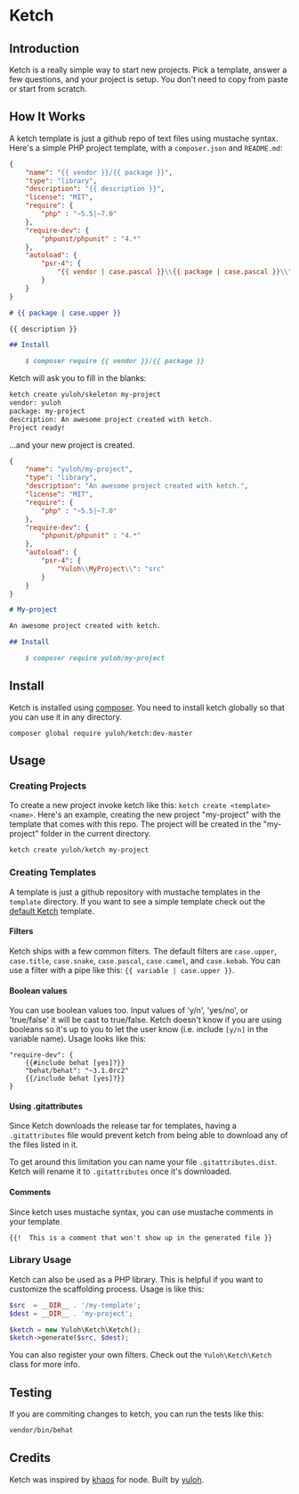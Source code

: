 # Ketch

## Introduction

Ketch is a really simple way to start new projects.  Pick a template, answer a few questions, and your project is setup.  You don't need to copy from paste or start from scratch.

## How It Works

A ketch template is just a github repo of text files using mustache syntax.  Here's a simple PHP project template, with a `composer.json` and `README.md`:

```json
{
    "name": "{{ vendor }}/{{ package }}",
    "type": "library",
    "description": "{{ description }}",
    "license": "MIT",
    "require": {
        "php" : "~5.5|~7.0"
    },
    "require-dev": {
        "phpunit/phpunit" : "4.*"
    },
    "autoload": {
        "psr-4": {
            "{{ vendor | case.pascal }}\\{{ package | case.pascal }}\\": "src"
        }
    }
}
```

```markdown
# {{ package | case.upper }}

{{ description }}

## Install

    $ composer require {{ vendor }}/{{ package }}
```

Ketch will ask you to fill in the blanks:

```bash
ketch create yuloh/skeleton my-project
vendor: yuloh
package: my-project
description: An awesome project created with ketch.
Project ready!
```

...and your new project is created.

```json
{
    "name": "yuloh/my-project",
    "type": "library",
    "description": "An awesome project created with ketch.",
    "license": "MIT",
    "require": {
        "php" : "~5.5|~7.0"
    },
    "require-dev": {
        "phpunit/phpunit" : "4.*"
    },
    "autoload": {
        "psr-4": {
            "Yuloh\\MyProject\\": "src"
        }
    }
}
```

```markdown
# My-project

An awesome project created with ketch.

## Install

    $ composer require yuloh/my-project
```

## Install

Ketch is installed using [composer](https://getcomposer.org/).  You need to install ketch globally so that you can use it in any directory.

```
composer global require yuloh/ketch:dev-master
```

## Usage

### Creating Projects

To create a new project invoke ketch like this: `ketch create <template> <name>`.  Here's an example, creating the new project  "my-project" with the template that comes with this repo.  The project will be created in the "my-project" folder in the current directory.

```
ketch create yuloh/ketch my-project
```

### Creating Templates

A template is just a github repository with mustache templates in the `template` directory.  If you want to see a simple template check out the [default Ketch](./template) template.

#### Filters

Ketch ships with a few common filters.  The default filters are `case.upper`, `case.title`, `case.snake`, `case.pascal`, `case.camel`, and `case.kebab`.  You can use a filter with a pipe like this: `{{ variable | case.upper }}`.

#### Boolean values

You can use boolean values too.  Input values of 'y/n', 'yes/no', or 'true/false' it will be cast to true/false.  Ketch doesn't know if you are using booleans so it's up to you to let the user know (i.e. include `[y/n]` in the variable name).  Usage looks like this:

```
"require-dev": {
    {{#include behat [yes]?}}
    "behat/behat": "~3.1.0rc2"
    {{/include behat [yes]?}}
}
```

#### Using .gitattributes

Since Ketch downloads the release tar for templates, having a `.gitattributes` file would prevent ketch from being able to download any of the files listed in it.

To get around this limitation you can name your file `.gitattributes.dist`.  Ketch will rename it to `.gitattributes` once it's downloaded.

#### Comments

Since ketch uses mustache syntax, you can use mustache comments in your template.

```
{{!  This is a comment that won't show up in the generated file }}
```

### Library Usage

Ketch can also be used as a PHP library.  This is helpful if you want to customize the scaffolding process.  Usage is like this:

```php
$src  = __DIR__ . '/my-template';
$dest = __DIR__ . 'my-project';

$ketch = new Yuloh\Ketch\Ketch();
$ketch->generate($src, $dest);
```

You can also register your own filters.  Check out the `Yuloh\Ketch\Ketch` class for more info.

## Testing

If you are commiting changes to ketch, you can run the tests like this:

```bash
vendor/bin/behat
```

## Credits

Ketch was inspired by [khaos](http://khaos.io/) for node.  Built by [yuloh](https://twitter.com/__yuloh).
